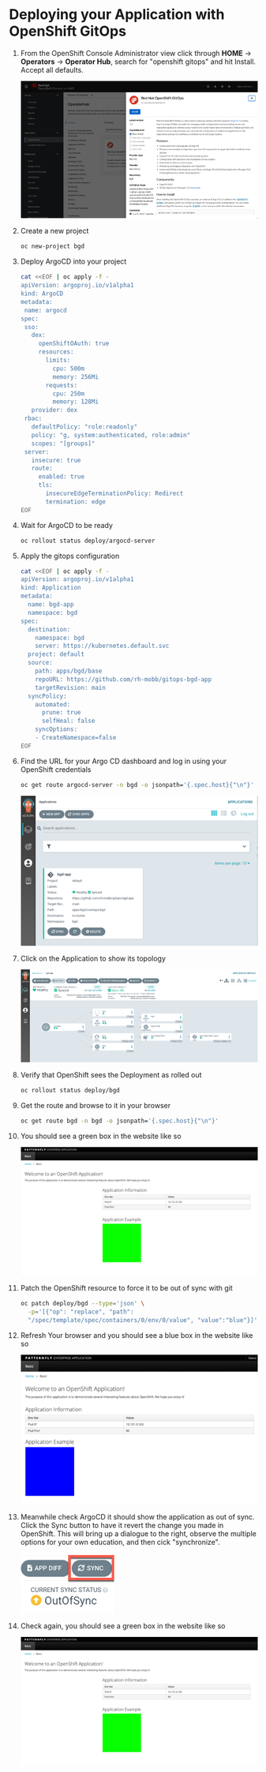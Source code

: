# Deploying your Application with OpenShift GitOps

1. From the OpenShift Console Administrator view click through **HOME** -> **Operators** -> **Operator Hub**, search for "openshift gitops" and hit Install.  Accept all defaults.

    ![OpenShift Web Console - OpenShift GitOps in OperatorHub](./images/gitops_operator.png)

1. Create a new project

    ```bash
    oc new-project bgd
    ```

1. Deploy ArgoCD into your project

    ```bash
   cat <<EOF | oc apply -f -
   apiVersion: argoproj.io/v1alpha1
   kind: ArgoCD
   metadata:
     name: argocd
   spec:
     sso:
       dex:
         openShiftOAuth: true
         resources:
           limits:
             cpu: 500m
             memory: 256Mi
           requests:
             cpu: 250m
             memory: 128Mi
       provider: dex
     rbac:
       defaultPolicy: "role:readonly"
       policy: "g, system:authenticated, role:admin"
       scopes: "[groups]"
     server:
       insecure: true
       route:
         enabled: true
         tls:
           insecureEdgeTerminationPolicy: Redirect
           termination: edge
   EOF
    ```


1. Wait for ArgoCD to be ready

    ```bash
    oc rollout status deploy/argocd-server
    ```

1. Apply the gitops configuration

    ```bash
    cat <<EOF | oc apply -f -
    apiVersion: argoproj.io/v1alpha1
    kind: Application
    metadata:
      name: bgd-app
      namespace: bgd
    spec:
      destination:
        namespace: bgd
        server: https://kubernetes.default.svc
      project: default
      source:
        path: apps/bgd/base
        repoURL: https://github.com/rh-mobb/gitops-bgd-app
        targetRevision: main
      syncPolicy:
        automated:
          prune: true
          selfHeal: false
        syncOptions:
        - CreateNamespace=false
    EOF
    ```

1. Find the URL for your Argo CD dashboard and log in using your OpenShift credentials

    ```bash
    oc get route argocd-server -n bgd -o jsonpath='{.spec.host}{"\n"}'
    ```

    ![](./images/argo_app1.png)

1. Click on the Application to show its topology

    ![](./images/argo_sync.png)

1. Verify that OpenShift sees the Deployment as rolled out

    ```bash
    oc rollout status deploy/bgd
    ```

1. Get the route and browse to it in your browser

    ```bash
    oc get route bgd -n bgd -o jsonpath='{.spec.host}{"\n"}'
    ```

1. You should see a green box in the website like so

    ![](./images/bgd_green.png)


1. Patch the OpenShift resource to force it to be out of sync with git

    ```bash
    oc patch deploy/bgd --type='json' \
      -p='[{"op": "replace", "path":
      "/spec/template/spec/containers/0/env/0/value", "value":"blue"}]'
    ```

1. Refresh Your browser and you should see a blue box in the website like so

    ![](./images/app_blue.png)

1. Meanwhile check ArgoCD it should show the application as out of sync. Click the Sync button to have it revert the change you made in OpenShift. This will bring up a dialogue to the right, observe the multiple options for your own education, and then cick "synchronize".

    ![](./images/sync_bgd.png)

1. Check again, you should see a green box in the website like so

    ![](./images/bgd_green.png)
